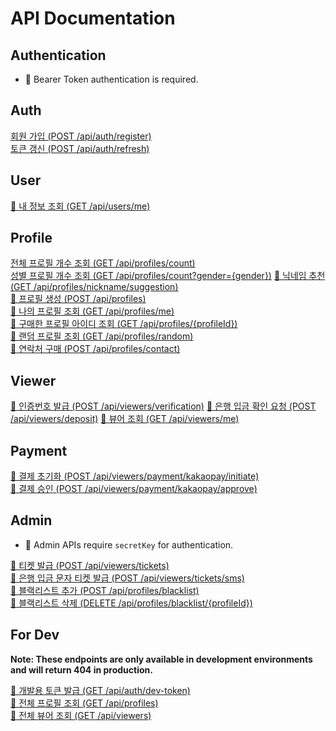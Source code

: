 # API Documentation

## Authentication
- 🔐 Bearer Token authentication is required.

## Auth

[회원 가입 (POST /api/auth/register)](auth/register.md)  
[토큰 갱신 (POST /api/auth/refresh)](auth/refresh.md)

## User

[🔐 내 정보 조회 (GET /api/users/me)](user/get_my_info.md)

## Profile

[전체 프로필 개수 조회 (GET /api/profiles/count)](profile/count_profile.md)  
[성별 프로필 개수 조회 (GET /api/profiles/count?gender={gender})](profile/count_profile_by_gender.md)
[🔐 닉네임 추천 (GET /api/profiles/nickname/suggestion)](profile/suggest_nickname.md)  
[🔐 프로필 생성 (POST /api/profiles)](profile/create_profile.md)  
[🔐 나의 프로필 조회 (GET /api/profiles/me)](profile/get_profile_uuid.md)   
[🔐 구매한 프로필 아이디 조회 (GET /api/profiles/{profileId})](profile/get_profile_id.md)  
[🔐 랜덤 프로필 조회 (GET /api/profiles/random)](profile/get_random_profile.md)  
[🔐 연락처 구매 (POST /api/profiles/contact)](profile/consume_ticket.md)

## Viewer

[🔐 인증번호 발급 (POST /api/viewers/verification)](viewer/issue_verification.md)
[🔐 은행 입금 확인 요청 (POST /api/viewers/deposit)](viewer/issue_ticket_by_deposit_name.md)
[🔐 뷰어 조회 (GET /api/viewers/me)](viewer/get_viewer_uuid.md)

## Payment

[🔐 결제 초기화 (POST /api/viewers/payment/kakaopay/initiate)](payment/initiate_payment.md)  
[🔐 결제 승인 (POST /api/viewers/payment/kakaopay/approve)](payment/approve_payment.md)

## Admin

- 🔑 Admin APIs require `secretKey` for authentication.

[🔑 티켓 발급 (POST /api/viewers/tickets)](viewer/issue_ticket.md)  
[🔑 은행 입금 문자 티켓 발급 (POST /api/viewers/tickets/sms)](viewer/issue_ticket_by_bank_deposit_sms.md)   
[🔑 블랙리스트 추가 (POST /api/profiles/blacklist)](profile/add_blacklist.md)  
[🔑 블랙리스트 삭제 (DELETE /api/profiles/blacklist/{profileId})](profile/delete_blacklist.md)

## For Dev

**Note: These endpoints are only available in development environments and will return 404 in production.**

[🔑 개발용 토큰 발급 (GET /api/auth/dev-token)](auth/dev-token.md)  
[🔑 전체 프로필 조회 (GET /api/profiles)](profile/get_all_profile_for_admin.md)  
[🔑 전체 뷰어 조회 (GET /api/viewers)](viewer/get_all_viewer_for_admin.md)
